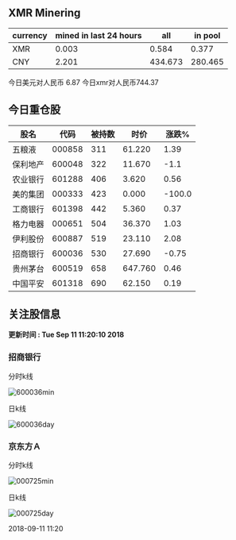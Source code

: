 ## XMR Minering

|currency|mined in last 24 hours|all|in pool|
|---|---|---|---|
|XMR|0.003|0.584|0.377|
|CNY|2.201|434.673|280.465|

今日美元对人民币 6.87	今日xmr对人民币744.37


## 今日重仓股 

|股名|代码|被持数|时价|涨跌%|
|---|---|---|---|---|
|五粮液|000858|311|61.220|1.39|
|保利地产|600048|322|11.670|-1.1|
|农业银行|601288|406|3.620|0.56|
|美的集团|000333|423|0.000|-100.0|
|工商银行|601398|442|5.360|0.37|
|格力电器|000651|504|36.370|1.03|
|伊利股份|600887|519|23.110|2.08|
|招商银行|600036|530|27.690|-0.75|
|贵州茅台|600519|658|647.760|0.46|
|中国平安|601318|690|62.150|0.19|

## 关注股信息
**更新时间 : Tue Sep 11 11:20:10 2018**
### 招商银行 
分时k线

![600036min](http://image.sinajs.cn/newchart/min/n/sh600036.gif)

日k线

![600036day](http://image.sinajs.cn/newchart/daily/n/sh600036.gif)

### 京东方Ａ 
分时k线

![000725min](http://image.sinajs.cn/newchart/min/n/sz000725.gif)

日k线

![000725day](http://image.sinajs.cn/newchart/daily/n/sz000725.gif)

2018-09-11 11:20